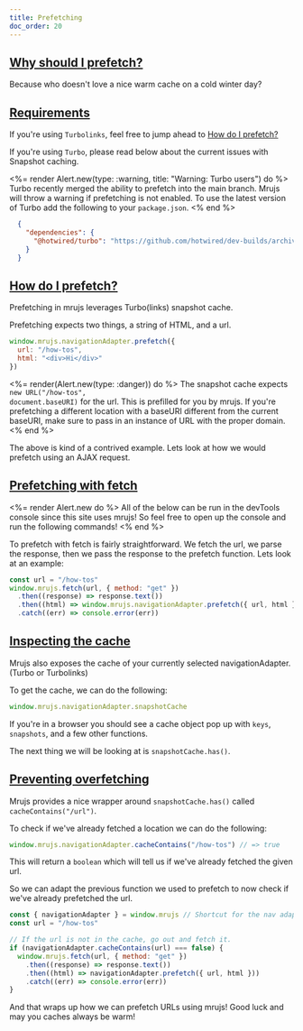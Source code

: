 ```yaml
---
title: Prefetching
doc_order: 20
---
```


## [Why should I prefetch?](#why-should-i-prefetch)

Because who doesn't love a nice warm cache on a cold winter day?

## [Requirements](#requirements)

If you're using `Turbolinks`, feel free to jump ahead to
[How do I prefetch?](#how-do-i-prefetch)

If you're using `Turbo`, please read below about the current issues with
Snapshot caching.

<%= render Alert.new(type: :warning, title: "Warning: Turbo users") do %>
  Turbo recently merged the ability to prefetch into the main branch. Mrujs will
  throw a warning if prefetching is not enabled. To use the latest
  version of Turbo add the following to your <code class="highlight">package.json</code>.
<% end %>

```json
  {
    "dependencies": {
      "@hotwired/turbo": "https://github.com/hotwired/dev-builds/archive/@hotwired/turbo/latest.tar.gz"
    }
  }
```


## [How do I prefetch?](#how-do-i-prefetch)

Prefetching in mrujs leverages Turbo(links) snapshot cache.

Prefetching expects two things, a string of HTML, and a url.

```js
window.mrujs.navigationAdapter.prefetch({
  url: "/how-tos",
  html: "<div>Hi</div>"
})
```

<%= render(Alert.new(type: :danger)) do %>
  The snapshot cache expects <code class="highlight">new URL("/how-tos", document.baseURI)</code> for
  the url. This is prefilled for you by mrujs. If you're prefetching a
  different location with a baseURI different from the current baseURI, make sure to pass in
  an instance of URL with the proper domain.
<% end %>

The above is kind of a contrived example. Lets look at how we would prefetch
using an AJAX request.

## [Prefetching with fetch](#prefetching-with-fetch)

<%= render Alert.new do %>
  All of the below can be run in the devTools console since this site
  uses mrujs! So feel free to open up the console and run the following
  commands!
<% end %>

To prefetch with fetch is fairly straightforward. We fetch the url, we
parse the response, then we pass the response to the prefetch function.
Lets look at an example:

```js
const url = "/how-tos"
window.mrujs.fetch(url, { method: "get" })
  .then((response) => response.text())
  .then((html) => window.mrujs.navigationAdapter.prefetch({ url, html }))
  .catch((err) => console.error(err))
```

## [Inspecting the cache](#inspecting-the-cache)

Mrujs also exposes the cache of your currently selected
navigationAdapter. (Turbo or Turbolinks)

To get the cache, we can do the following:

```js
window.mrujs.navigationAdapter.snapshotCache
```

If you're in a browser you should see a cache object pop up with `keys`,
`snapshots`, and a few other functions.

The next thing we will be looking at is `snapshotCache.has()`.

## [Preventing overfetching](#preventing-overfetch)

Mrujs provides a nice wrapper around `snapshotCache.has()` called
`cacheContains("/url")`.

To check if we've already fetched a location we can do the following:

```js
window.mrujs.navigationAdapter.cacheContains("/how-tos") // => true
```

This will return a `boolean` which will tell us if we've already fetched
the given url.

So we can adapt the previous function we used to prefetch to now check
if we've already prefetched the url.

```js
const { navigationAdapter } = window.mrujs // Shortcut for the nav adapter.
const url = "/how-tos"

// If the url is not in the cache, go out and fetch it.
if (navigationAdapter.cacheContains(url) === false) {
  window.mrujs.fetch(url, { method: "get" })
    .then((response) => response.text())
    .then((html) => navigationAdapter.prefetch({ url, html }))
    .catch((err) => console.error(err))
}
```

And that wraps up how we can prefetch URLs using mrujs! Good luck and
may you caches always be warm!

